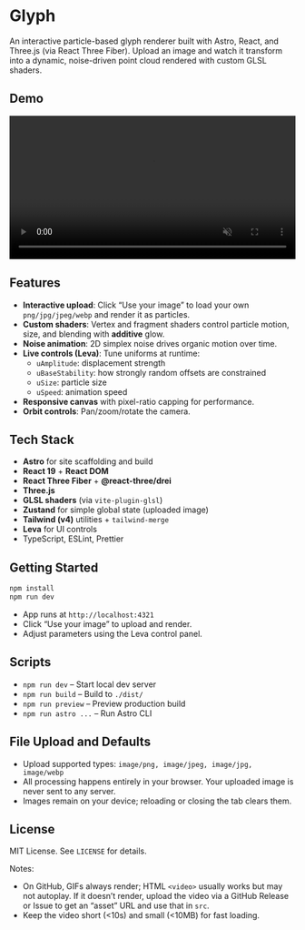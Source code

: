 # Glyph

An interactive particle-based glyph renderer built with Astro, React, and Three.js (via React Three Fiber). Upload an image and watch it transform into a dynamic, noise-driven point cloud rendered with custom GLSL shaders.

## Demo

<video src="public/demo.mp4" width="100%" controls autoplay muted playsinline></video>

## Features

- **Interactive upload**: Click “Use your image” to load your own `png/jpg/jpeg/webp` and render it as particles.
- **Custom shaders**: Vertex and fragment shaders control particle motion, size, and blending with **additive** glow.
- **Noise animation**: 2D simplex noise drives organic motion over time.
- **Live controls (Leva)**: Tune uniforms at runtime:
  - `uAmplitude`: displacement strength
  - `uBaseStability`: how strongly random offsets are constrained
  - `uSize`: particle size
  - `uSpeed`: animation speed
- **Responsive canvas** with pixel-ratio capping for performance.
- **Orbit controls**: Pan/zoom/rotate the camera.

## Tech Stack

- **Astro** for site scaffolding and build
- **React 19** + **React DOM**
- **React Three Fiber** + **@react-three/drei**
- **Three.js**
- **GLSL shaders** (via `vite-plugin-glsl`)
- **Zustand** for simple global state (uploaded image)
- **Tailwind (v4)** utilities + `tailwind-merge`
- **Leva** for UI controls
- TypeScript, ESLint, Prettier

## Getting Started

```sh
npm install
npm run dev
```

- App runs at `http://localhost:4321`
- Click “Use your image” to upload and render.
- Adjust parameters using the Leva control panel.

## Scripts

- `npm run dev` – Start local dev server
- `npm run build` – Build to `./dist/`
- `npm run preview` – Preview production build
- `npm run astro ...` – Run Astro CLI

## File Upload and Defaults

- Upload supported types: `image/png, image/jpeg, image/jpg, image/webp`
- All processing happens entirely in your browser. Your uploaded image is never sent to any server.
- Images remain on your device; reloading or closing the tab clears them.

## License

MIT License. See `LICENSE` for details.

Notes:

- On GitHub, GIFs always render; HTML `<video>` usually works but may not autoplay. If it doesn’t render, upload the video via a GitHub Release or Issue to get an “asset” URL and use that in `src`.
- Keep the video short (<10s) and small (<10MB) for fast loading.
